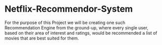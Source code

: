 # Netflix-Recommendor-System
 For the purpose of this Project we will be creating  one such Recommendation Engine from the ground-up, where every single user,  based on their area of interest and ratings, would be recommended a list of movies  that are best suited for them.
